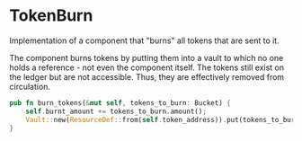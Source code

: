# TokenBurn
Implementation of a component that "burns" all tokens that are sent to it.

The component burns tokens by putting them into a vault to which no one holds a reference - not even the component itself.
The tokens still exist on the ledger but are not accessible. Thus, they are effectively removed from circulation.

```rust
pub fn burn_tokens(&mut self, tokens_to_burn: Bucket) {
    self.burnt_amount += tokens_to_burn.amount();
    Vault::new(ResourceDef::from(self.token_address)).put(tokens_to_burn);
}
```
